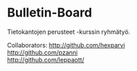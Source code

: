 # Bulletin-Board
Tietokantojen perusteet -kurssin ryhmätyö.

Collaborators:
http://github.com/hexparvi<br/>
http://github.com/pzanni<br/>
http://github.com/leppaott/<br/>
